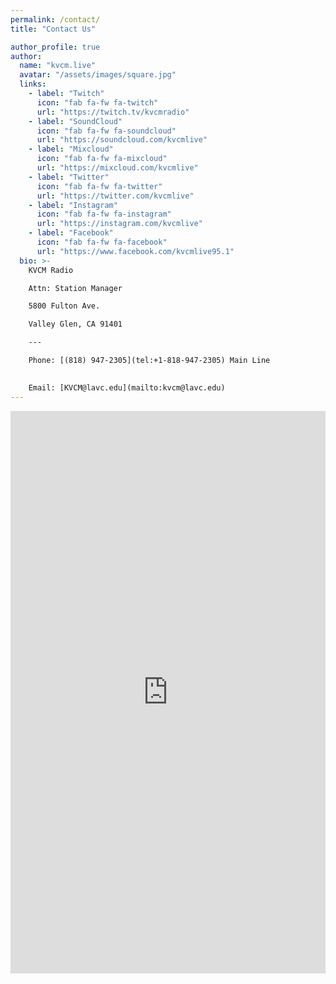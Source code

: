 ```yaml
---
permalink: /contact/
title: "Contact Us"

author_profile: true
author:
  name: "kvcm.live"
  avatar: "/assets/images/square.jpg"
  links:
    - label: "Twitch"
      icon: "fab fa-fw fa-twitch"
      url: "https://twitch.tv/kvcmradio"
    - label: "SoundCloud"
      icon: "fab fa-fw fa-soundcloud"
      url: "https://soundcloud.com/kvcmlive"
    - label: "Mixcloud"
      icon: "fab fa-fw fa-mixcloud"
      url: "https://mixcloud.com/kvcmlive"
    - label: "Twitter"
      icon: "fab fa-fw fa-twitter"
      url: "https://twitter.com/kvcmlive"
    - label: "Instagram"
      icon: "fab fa-fw fa-instagram"
      url: "https://instagram.com/kvcmlive"
    - label: "Facebook"
      icon: "fab fa-fw fa-facebook"
      url: "https://www.facebook.com/kvcmlive95.1"
  bio: >-
    KVCM Radio

    Attn: Station Manager

    5800 Fulton Ave.

    Valley Glen, CA 91401

    ---

    Phone: [(818) 947-2305](tel:+1-818-947-2305) Main Line

    
    Email: [KVCM@lavc.edu](mailto:kvcm@lavc.edu)
---
```


<iframe src="https://docs.google.com/forms/d/e/1FAIpQLScPcdB307AFFGq44_gpKfodCBMzdM64n7KPVTe-cRWRU4Z7OA/viewform?embedded=true" width="100%" height="900" frameborder="0" marginheight="0" marginwidth="0">If form does not load, <a href="https://docs.google.com/forms/d/e/1FAIpQLScPcdB307AFFGq44_gpKfodCBMzdM64n7KPVTe-cRWRU4Z7OA/viewform">click here.</a></iframe>